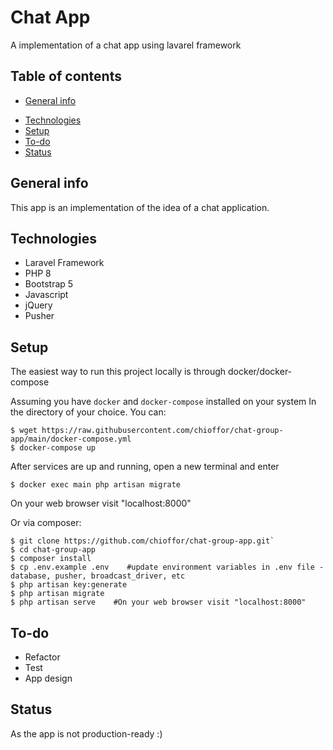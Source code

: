# Chat App
A implementation of a chat app using lavarel framework

## Table of contents
* [General info](#general-info)
<!-- * [Screenshots](#screenshots) -->
* [Technologies](#technologies)
* [Setup](#setup)
* [To-do](#to-do)
* [Status](#status)

## General info
This app is an implementation of the idea of a chat application.

<!-- ## Screenshots
![Example screenshot](./img/screenshot-small.png) -->

## Technologies
* Laravel Framework
* PHP 8
* Bootstrap 5
* Javascript
* jQuery
* Pusher

## Setup
The easiest way to run this project locally is through docker/docker-compose

Assuming you have `docker` and `docker-compose` installed on your system
In the directory of your choice.
You can:
```
$ wget https://raw.githubusercontent.com/chioffor/chat-group-app/main/docker-compose.yml
$ docker-compose up
```
After services are up and running, open a new terminal and enter

```
$ docker exec main php artisan migrate
```
On your web browser visit "localhost:8000"   

Or via composer:
```
$ git clone https://github.com/chioffor/chat-group-app.git`
$ cd chat-group-app
$ composer install
$ cp .env.example .env    #update environment variables in .env file - database, pusher, broadcast_driver, etc
$ php artisan key:generate
$ php artisan migrate
$ php artisan serve    #On your web browser visit "localhost:8000"
```
    


## To-do
* Refactor 
* Test
* App design

## Status
As the app is not production-ready :)

